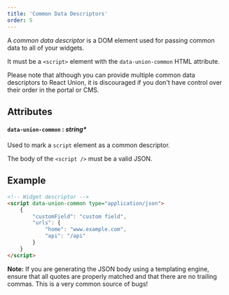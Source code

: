 ```yaml
---
title: 'Common Data Descriptors'
order: 5
---
```


A _common data descriptor_ is a DOM element used for passing common data to all of your widgets.

It must be a `<script>` element with the `data-union-common` HTML attribute.

Please note that although you can provide multiple common data descriptors to React Union, it is discouraged if you don't have control over their order in the portal or CMS.

## Attributes

#### `data-union-common` : _string\*_

Used to mark a `script` element as a common descriptor.

The body of the `<script />` must be a valid JSON.

## Example

```html
<!-- Widget descriptor -->
<script data-union-common type="application/json">
	{
		"customField": "custom field",
		"urls": {
			"home": "www.example.com",
			"api": "/api"
		}
	}
</script>
```

**Note:** If you are generating the JSON body using a templating engine, ensure that all quotes are properly matched and that there are no trailing commas. This is a very common source of bugs!
